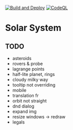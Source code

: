 [![Build and Deploy](https://github.com/lebesnec/solar-system/actions/workflows/main.yml/badge.svg)](https://github.com/lebesnec/solar-system/actions/workflows/main.yml)
[![CodeQL](https://github.com/lebesnec/solar-system/actions/workflows/codeql-analysis.yml/badge.svg)](https://github.com/lebesnec/solar-system/actions/workflows/codeql-analysis.yml)

# Solar System

## TODO

- asteroids
- rovers & probe
- lagrange points
- half-lite planet, rings
- cloudy milky way
- tooltip not overriding
- mobile
- translation fr
- orbit not straight
- dnd dialog
- expand img
- resize windows -> redraw
- legals
